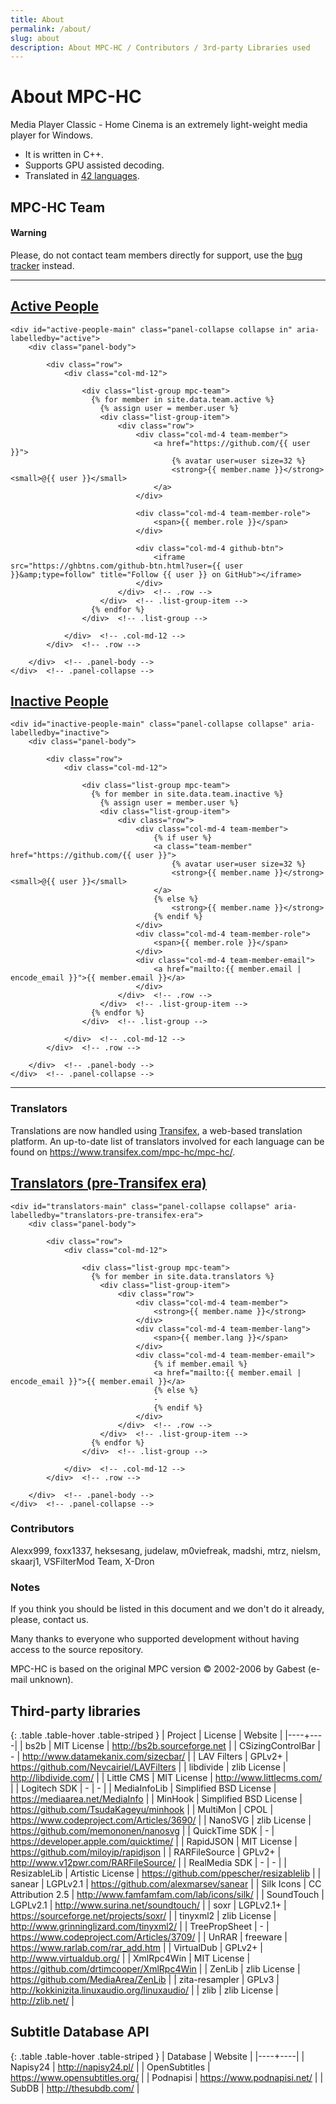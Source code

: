 ```yaml
---
title: About
permalink: /about/
slug: about
description: About MPC-HC / Contributors / 3rd-party Libraries used
---
```


# About MPC-HC

Media Player Classic - Home Cinema is an extremely light-weight media player for Windows.

* It is written in C++.
* Supports GPU assisted decoding.
* Translated in [42 languages](https://www.transifex.com/mpc-hc/mpc-hc/).


## MPC-HC Team

<div class="alert alert-warning" role="alert">
    <h4><span class="fa fa-exclamation-circle" aria-hidden="true"></span> Warning</h4>
    <p>
        Please, do not contact team members directly for support,
        use the <a href="https://trac.mpc-hc.org/wiki/How_to_Report_Issues" class="alert-link">bug tracker</a> instead.
   </p>
</div>


<hr/>

<div class="panel panel-success">
    <div class="panel-heading">
        <h2 class="panel-title" id="active">
            <a class="toggleLink" role="button" data-toggle="collapse" href="#active-people-main" aria-expanded="true" aria-controls="active-people-main">
                <span class="fa fa-users" aria-hidden="true"></span> Active People
            </a>
        </h2>
    </div>

    <div id="active-people-main" class="panel-collapse collapse in" aria-labelledby="active">
        <div class="panel-body">

            <div class="row">
                <div class="col-md-12">

                    <div class="list-group mpc-team">
                      {% for member in site.data.team.active %}
                        {% assign user = member.user %}
                        <div class="list-group-item">
                            <div class="row">
                                <div class="col-md-4 team-member">
                                    <a href="https://github.com/{{ user }}">
                                        {% avatar user=user size=32 %}
                                        <strong>{{ member.name }}</strong> <small>@{{ user }}</small>
                                    </a>
                                </div>

                                <div class="col-md-4 team-member-role">
                                    <span>{{ member.role }}</span>
                                </div>

                                <div class="col-md-4 github-btn">
                                    <iframe src="https://ghbtns.com/github-btn.html?user={{ user }}&amp;type=follow" title="Follow {{ user }} on GitHub"></iframe>
                                </div>
                            </div>  <!-- .row -->
                        </div>  <!-- .list-group-item -->
                      {% endfor %}
                    </div>  <!-- .list-group -->

                </div>  <!-- .col-md-12 -->
            </div>  <!-- .row -->

        </div>  <!-- .panel-body -->
    </div>  <!-- .panel-collapse -->
</div>



<div class="panel panel-default">
    <div class="panel-heading">
        <h2 class="panel-title" id="inactive">
            <a class="collapsed toggleLink" role="button" data-toggle="collapse" href="#inactive-people-main" aria-expanded="false" aria-controls="inactive-people-main">
                <span class="fa fa-user-times" aria-hidden="true"></span> Inactive People
            </a>
        </h2>
    </div>

    <div id="inactive-people-main" class="panel-collapse collapse" aria-labelledby="inactive">
        <div class="panel-body">

            <div class="row">
                <div class="col-md-12">

                    <div class="list-group mpc-team">
                      {% for member in site.data.team.inactive %}
                        {% assign user = member.user %}
                        <div class="list-group-item">
                            <div class="row">
                                <div class="col-md-4 team-member">
                                    {% if user %}
                                    <a class="team-member" href="https://github.com/{{ user }}">
                                        {% avatar user=user size=32 %}
                                        <strong>{{ member.name }}</strong> <small>@{{ user }}</small>
                                    </a>
                                    {% else %}
                                        <strong>{{ member.name }}</strong>
                                    {% endif %}
                                </div>
                                <div class="col-md-4 team-member-role">
                                    <span>{{ member.role }}</span>
                                </div>
                                <div class="col-md-4 team-member-email">
                                    <a href="mailto:{{ member.email | encode_email }}">{{ member.email }}</a>
                                </div>
                            </div>  <!-- .row -->
                        </div>  <!-- .list-group-item -->
                      {% endfor %}
                    </div>  <!-- .list-group -->

                </div>  <!-- .col-md-12 -->
            </div>  <!-- .row -->

        </div>  <!-- .panel-body -->
    </div>  <!-- .panel-collapse -->
</div>

<hr />

### Translators

Translations are now handled using [Transifex](https://www.transifex.com), a web-based translation platform.
An up-to-date list of translators involved for each language can be found on <https://www.transifex.com/mpc-hc/mpc-hc/>.


<div class="panel panel-default">
    <div class="panel-heading">
        <h2 class="panel-title" id="translators-pre-transifex-era">
            <a class="collapsed toggleLink" role="button" data-toggle="collapse" href="#translators-main" aria-expanded="false" aria-controls="translators-main">
                <span class="fa fa-user-times" aria-hidden="true"></span> Translators (pre-Transifex era)
            </a>
        </h2>
    </div>

    <div id="translators-main" class="panel-collapse collapse" aria-labelledby="translators-pre-transifex-era">
        <div class="panel-body">

            <div class="row">
                <div class="col-md-12">

                    <div class="list-group mpc-team">
                      {% for member in site.data.translators %}
                        <div class="list-group-item">
                            <div class="row">
                                <div class="col-md-4 team-member">
                                    <strong>{{ member.name }}</strong>
                                </div>
                                <div class="col-md-4 team-member-lang">
                                    <span>{{ member.lang }}</span>
                                </div>
                                <div class="col-md-4 team-member-email">
                                    {% if member.email %}
                                    <a href="mailto:{{ member.email | encode_email }}">{{ member.email }}</a>
                                    {% else %}
                                    -
                                    {% endif %}
                                </div>
                            </div>  <!-- .row -->
                        </div>  <!-- .list-group-item -->
                      {% endfor %}
                    </div>  <!-- .list-group -->

                </div>  <!-- .col-md-12 -->
            </div>  <!-- .row -->

        </div>  <!-- .panel-body -->
    </div>  <!-- .panel-collapse -->
</div>


### Contributors

Alexx999, foxx1337, heksesang, judelaw, m0viefreak, madshi, mtrz, nielsm, skaarj1, VSFilterMod Team, X-Dron


### Notes

If you think you should be listed in this document and we don't do it already, please, contact us.

Many thanks to everyone who supported development without having access to the source repository.

MPC-HC is based on the original MPC version © 2002-2006 by Gabest (e-mail unknown).


## Third-party libraries

<div markdown="1" class="table-responsive">

{: .table .table-hover .table-striped }
| Project | License | Website |
|----+----|
| bs2b | MIT License | <http://bs2b.sourceforge.net> |
| CSizingControlBar | - | <http://www.datamekanix.com/sizecbar/> |
| LAV Filters | GPLv2+ | <https://github.com/Nevcairiel/LAVFilters> |
| libdivide | zlib License | <http://libdivide.com/> |
| Little CMS | MIT License | <http://www.littlecms.com/> |
| Logitech SDK | - | - |
| MediaInfoLib | Simplified BSD License | <https://mediaarea.net/MediaInfo> |
| MinHook | Simplified BSD License | <https://github.com/TsudaKageyu/minhook> |
| MultiMon | CPOL | <https://www.codeproject.com/Articles/3690/> |
| NanoSVG | zlib License | <https://github.com/memononen/nanosvg> |
| QuickTime SDK | - | <https://developer.apple.com/quicktime/> |
| RapidJSON | MIT License | <https://github.com/miloyip/rapidjson> |
| RARFileSource | GPLv2+ | <http://www.v12pwr.com/RARFileSource/> |
| RealMedia SDK | - | - |
| ResizableLib | Artistic License | <https://github.com/ppescher/resizablelib> |
| sanear | LGPLv2.1 | <https://github.com/alexmarsev/sanear> |
| Silk Icons | CC Attribution 2.5 | <http://www.famfamfam.com/lab/icons/silk/> |
| SoundTouch | LGPLv2.1 | <http://www.surina.net/soundtouch/> |
| soxr | LGPLv2.1+ | <https://sourceforge.net/projects/soxr/> |
| tinyxml2 | zlib License | <http://www.grinninglizard.com/tinyxml2/> |
| TreePropSheet | - | <https://www.codeproject.com/Articles/3709/> |
| UnRAR | freeware | <https://www.rarlab.com/rar_add.htm> |
| VirtualDub | GPLv2+ | <http://www.virtualdub.org/> |
| XmlRpc4Win | MIT License | <https://github.com/drtimcooper/XmlRpc4Win> |
| ZenLib | zlib License | <https://github.com/MediaArea/ZenLib> |
| zita-resampler | GPLv3 | <http://kokkinizita.linuxaudio.org/linuxaudio/> |
| zlib | zlib License | <http://zlib.net/> |

</div>


## Subtitle Database API

<div markdown="1" class="table-responsive">

{: .table .table-hover .table-striped }
| Database | Website |
|----+----|
| Napisy24 | <http://napisy24.pl/> |
| OpenSubtitles | <https://www.opensubtitles.org/> |
| Podnapisi | <https://www.podnapisi.net/> |
| SubDB | <http://thesubdb.com/> |

</div>
